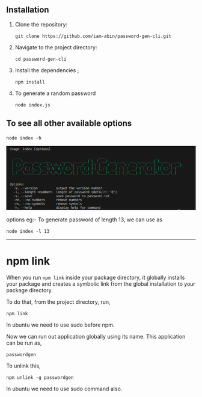 ## Installation

1. Clone the repository:

   ```
   git clone https://github.com/iam-abin/password-gen-cli.git
   ```

2. Navigate to the project directory:

   ```
   cd password-gen-cli
   ```

3. Install the dependencies ;

   ```
   npm install 
   ```

4. To generate a random password

   ```
   node index.js
   ```

## To see all other available options 

```
node index -h
```
![alt text](public/image.png)

options eg:-
To generate password of length 13, we can use as

```
node index -l 13
```

---

npm link
========

When you run `npm link` inside your package directory, it globally installs your package and creates a symbolic link from the global installation to your package directory.

To do that, from the project directory, run,

```
npm link
```
In ubuntu we need to use sudo before npm.

Now we can run out application globally using its name.
This application can be run as,
```
passwordgen
```

To unlink this,
```
npm unlink -g passwordgen
```
In ubuntu we need to use sudo command also.